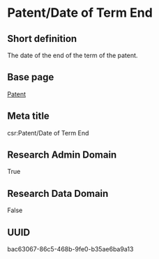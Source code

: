 # Patent/Date of Term End
## Short definition
The date of the end of the term of the patent.
## Base page
[Patent](../Objects/Patent.md)
## Meta title
csr:Patent/Date of Term End
## Research Admin Domain
True
## Research Data Domain
False
## UUID
bac63067-86c5-468b-9fe0-b35ae6ba9a13
